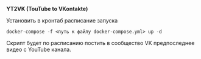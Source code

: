 **YT2VK (TouTube to VKontakte)**

Установить в кронтаб расписание запуска 
```
docker-compose -f <путь к файлу docker-compose.yml> up -d
```
Скрипт будет по расписанию постить в сообщество VK предпоследнее видео с YouTube канала.